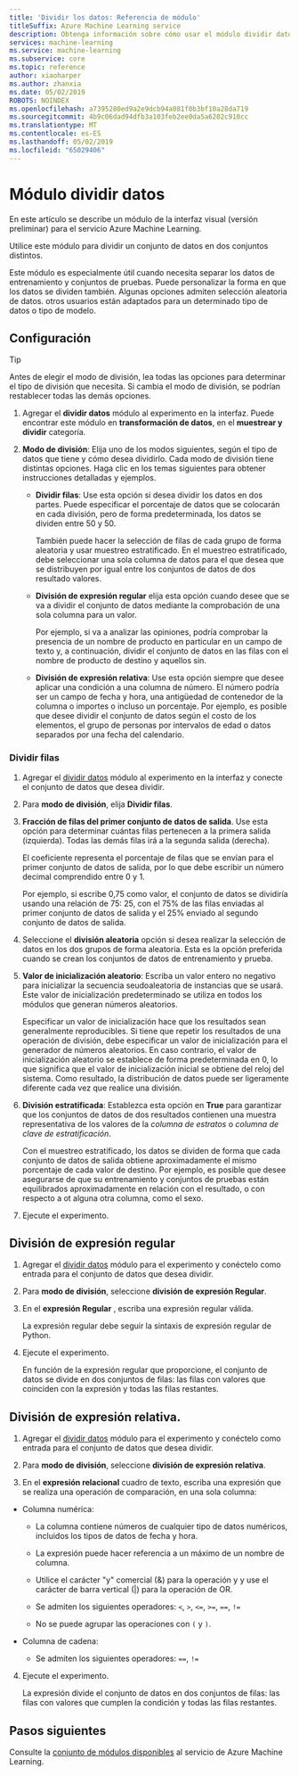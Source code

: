 ```yaml
---
title: 'Dividir los datos: Referencia de módulo'
titleSuffix: Azure Machine Learning service
description: Obtenga información sobre cómo usar el módulo dividir datos en el servicio de Azure Machine Learning para dividir un conjunto de datos en dos conjuntos distintos.
services: machine-learning
ms.service: machine-learning
ms.subservice: core
ms.topic: reference
author: xiaoharper
ms.author: zhanxia
ms.date: 05/02/2019
ROBOTS: NOINDEX
ms.openlocfilehash: a7395280ed9a2e9dcb94a081f0b3bf10a28da719
ms.sourcegitcommit: 4b9c06dad94dfb3a103feb2ee0da5a6202c910cc
ms.translationtype: MT
ms.contentlocale: es-ES
ms.lasthandoff: 05/02/2019
ms.locfileid: "65029406"
---
```

# <a name="split-data-module"></a>Módulo dividir datos

En este artículo se describe un módulo de la interfaz visual (versión preliminar) para el servicio Azure Machine Learning.

Utilice este módulo para dividir un conjunto de datos en dos conjuntos distintos.

Este módulo es especialmente útil cuando necesita separar los datos de entrenamiento y conjuntos de pruebas. Puede personalizar la forma en que los datos se dividen también. Algunas opciones admiten selección aleatoria de datos. otros usuarios están adaptados para un determinado tipo de datos o tipo de modelo.

## <a name="how-to-configure"></a>Configuración

> [!TIP]
> Antes de elegir el modo de división, lea todas las opciones para determinar el tipo de división que necesita.
> Si cambia el modo de división, se podrían restablecer todas las demás opciones.

1. Agregar el **dividir datos** módulo al experimento en la interfaz. Puede encontrar este módulo en **transformación de datos**, en el **muestrear y dividir** categoría.

2. **Modo de división**: Elija uno de los modos siguientes, según el tipo de datos que tiene y cómo desea dividirlo. Cada modo de división tiene distintas opciones. Haga clic en los temas siguientes para obtener instrucciones detalladas y ejemplos. 

    - **Dividir filas**: Use esta opción si desea dividir los datos en dos partes. Puede especificar el porcentaje de datos que se colocarán en cada división, pero de forma predeterminada, los datos se dividen entre 50 y 50.

        También puede hacer la selección de filas de cada grupo de forma aleatoria y usar muestreo estratificado. En el muestreo estratificado, debe seleccionar una sola columna de datos para el que desea que se distribuyen por igual entre los conjuntos de datos de dos resultado valores.  

    - **División de expresión regular** elija esta opción cuando desee que se va a dividir el conjunto de datos mediante la comprobación de una sola columna para un valor.

        Por ejemplo, si va a analizar las opiniones, podría comprobar la presencia de un nombre de producto en particular en un campo de texto y, a continuación, dividir el conjunto de datos en las filas con el nombre de producto de destino y aquellos sin.

    - **División de expresión relativa**:  Use esta opción siempre que desee aplicar una condición a una columna de número. El número podría ser un campo de fecha y hora, una antigüedad de contenedor de la columna o importes o incluso un porcentaje. Por ejemplo, es posible que desee dividir el conjunto de datos según el costo de los elementos, el grupo de personas por intervalos de edad o datos separados por una fecha del calendario.

### <a name="split-rows"></a>Dividir filas
1.  Agregar el [dividir datos](./split-data.md) módulo al experimento en la interfaz y conecte el conjunto de datos que desea dividir.
  
2.  Para **modo de división**, elija **Dividir filas**. 

3.  **Fracción de filas del primer conjunto de datos de salida**. Use esta opción para determinar cuántas filas pertenecen a la primera salida (izquierda). Todas las demás filas irá a la segunda salida (derecha).

    El coeficiente representa el porcentaje de filas que se envían para el primer conjunto de datos de salida, por lo que debe escribir un número decimal comprendido entre 0 y 1.
     
     Por ejemplo, si escribe 0,75 como valor, el conjunto de datos se dividiría usando una relación de 75: 25, con el 75% de las filas enviadas al primer conjunto de datos de salida y el 25% enviado al segundo conjunto de datos de salida.
  
4. Seleccione el **división aleatoria** opción si desea realizar la selección de datos en los dos grupos de forma aleatoria. Esta es la opción preferida cuando se crean los conjuntos de datos de entrenamiento y prueba.

5.  **Valor de inicialización aleatorio**: Escriba un valor entero no negativo para inicializar la secuencia seudoaleatoria de instancias que se usará. Este valor de inicialización predeterminado se utiliza en todos los módulos que generan números aleatorios. 

     Especificar un valor de inicialización hace que los resultados sean generalmente reproducibles. Si tiene que repetir los resultados de una operación de división, debe especificar un valor de inicialización para el generador de números aleatorios. En caso contrario, el valor de inicialización aleatorio se establece de forma predeterminada en 0, lo que significa que el valor de inicialización inicial se obtiene del reloj del sistema. Como resultado, la distribución de datos puede ser ligeramente diferente cada vez que realice una división. 

6. **División estratificada**: Establezca esta opción en **True** para garantizar que los conjuntos de datos de dos resultados contienen una muestra representativa de los valores de la *columna de estratos* o *columna de clave de estratificación*. 

    Con el muestreo estratificado, los datos se dividen de forma que cada conjunto de datos de salida obtiene aproximadamente el mismo porcentaje de cada valor de destino. Por ejemplo, es posible que desee asegurarse de que su entrenamiento y conjuntos de pruebas están equilibrados aproximadamente en relación con el resultado, o con respecto a ot alguna otra columna, como el sexo.

7. Ejecute el experimento.


## <a name="regular-expression-split"></a>División de expresión regular

1.  Agregar el [dividir datos](./split-data.md) módulo para el experimento y conéctelo como entrada para el conjunto de datos que desea dividir.  
  
2.  Para **modo de división**, seleccione **división de expresión Regular**.

3. En el **expresión Regular** , escriba una expresión regular válida. 
  
   La expresión regular debe seguir la sintaxis de expresión regular de Python.


4. Ejecute el experimento.

    En función de la expresión regular que proporcione, el conjunto de datos se divide en dos conjuntos de filas: las filas con valores que coinciden con la expresión y todas las filas restantes. 

## <a name="relative-expression-split"></a>División de expresión relativa.

1. Agregar el [dividir datos](./split-data.md) módulo para el experimento y conéctelo como entrada para el conjunto de datos que desea dividir.
  
2. Para **modo de división**, seleccione **división de expresión relativa**.
  
3. En el **expresión relacional** cuadro de texto, escriba una expresión que se realiza una operación de comparación, en una sola columna:


 - Columna numérica:
    - La columna contiene números de cualquier tipo de datos numéricos, incluidos los tipos de datos de fecha y hora.

    - La expresión puede hacer referencia a un máximo de un nombre de columna.

    - Utilice el carácter "y" comercial (&) para la operación y y use el carácter de barra vertical (|) para la operación de OR.

    - Se admiten los siguientes operadores: `<`, `>`, `<=`, `>=`, `==`, `!=`

    - No se puede agrupar las operaciones con `(` y `)`.

 - Columna de cadena: 
    - Se admiten los siguientes operadores: `==`, `!=`



4. Ejecute el experimento.

    La expresión divide el conjunto de datos en dos conjuntos de filas: las filas con valores que cumplen la condición y todas las filas restantes.

## <a name="next-steps"></a>Pasos siguientes

Consulte la [conjunto de módulos disponibles](module-reference.md) al servicio de Azure Machine Learning. 